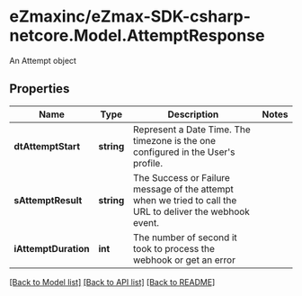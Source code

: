 # eZmaxinc/eZmax-SDK-csharp-netcore.Model.AttemptResponse
An Attempt object
## Properties

Name | Type | Description | Notes
------------ | ------------- | ------------- | -------------
**dtAttemptStart** | **string** | Represent a Date Time. The timezone is the one configured in the User&#39;s profile. | 
**sAttemptResult** | **string** | The Success or Failure message of the attempt when we tried to call the URL to deliver the webhook event. | 
**iAttemptDuration** | **int** | The number of second it took to process the webhook or get an error | 

[[Back to Model list]](../README.md#documentation-for-models) [[Back to API list]](../README.md#documentation-for-api-endpoints) [[Back to README]](../README.md)

